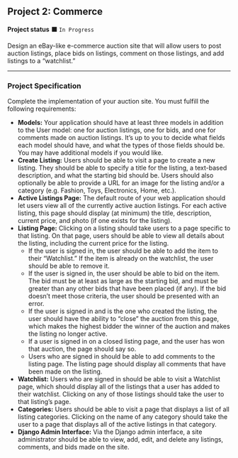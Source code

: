 <h2>Project 2: Commerce</h2>

<b>Project status</b> :black_large_square: <code>In Progress</code>

Design an eBay-like e-commerce auction site that will allow users to post auction listings, place bids on listings, comment on those listings, and add listings to a “watchlist.”

---
<b><h3>Project Specification</h3></b>

Complete the implementation of your auction site. You must fulfill the following requirements:

+ <b>Models:</b> Your application should have at least three models in addition to the User model: one for auction listings, one for bids, and one for comments made on auction listings. It’s up to you to decide what fields each model should have, and what the types of those fields should be. You may have additional models if you would like.
+ <b>Create Listing:</b> Users should be able to visit a page to create a new listing. They should be able to specify a title for the listing, a text-based description, and what the starting bid should be. Users should also optionally be able to provide a URL for an image for the listing and/or a category (e.g. Fashion, Toys, Electronics, Home, etc.).
+ <b>Active Listings Page:</b> The default route of your web application should let users view all of the currently active auction listings. For each active listing, this page should display (at minimum) the title, description, current price, and photo (if one exists for the listing).
+ <b>Listing Page:</b> Clicking on a listing should take users to a page specific to that listing. On that page, users should be able to view all details about the listing, including the current price for the listing.
    + If the user is signed in, the user should be able to add the item to their “Watchlist.” If the item is already on the watchlist, the user should be able to remove it.
    + If the user is signed in, the user should be able to bid on the item. The bid must be at least as large as the starting bid, and must be greater than any other bids that have been placed (if any). If the bid doesn’t meet those criteria, the user should be presented with an error.
    + If the user is signed in and is the one who created the listing, the user should have the ability to “close” the auction from this page, which makes the highest bidder the winner of the auction and makes the listing no longer active.
    + If a user is signed in on a closed listing page, and the user has won that auction, the page should say so.
    + Users who are signed in should be able to add comments to the listing page. The listing page should display all comments that have been made on the listing.
+ <b>Watchlist:</b> Users who are signed in should be able to visit a Watchlist page, which should display all of the listings that a user has added to their watchlist. Clicking on any of those listings should take the user to that listing’s page.
+ <b>Categories:</b> Users should be able to visit a page that displays a list of all listing categories. Clicking on the name of any category should take the user to a page that displays all of the active listings in that category.
+ <b>Django Admin Interface:</b> Via the Django admin interface, a site administrator should be able to view, add, edit, and delete any listings, comments, and bids made on the site.


